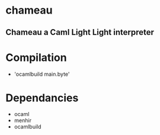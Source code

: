 # chameau

**Chameau** a Caml Light Light interpreter
------------------------------------------

Compilation
===========
* 'ocamlbuild main.byte'

Dependancies
============
* ocaml
* menhir
* ocamlbuild
